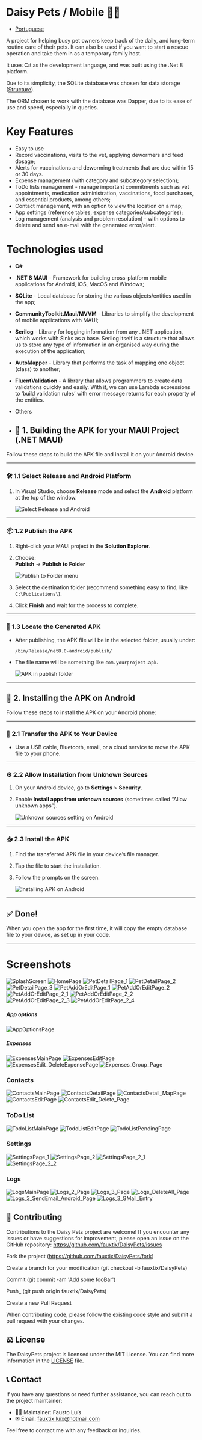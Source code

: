 # Daisy Pets / Mobile 🐶🐱


- [Portuguese](./PORTUGUESE.MD)

A project for helping busy pet owners keep track of the daily, and long-term routine care of their pets.
It can also be used if you want to start a rescue operation and take them in as a temporary family host.

It uses C# as the development language, and was built using the .Net 8 platform.

Due to its simplicity, the SQLite database was chosen for data storage ([Structure](./MauiPets/Database/PetsDB.db.sql)). 

The ORM chosen to work with the database was Dapper, due to its ease of use and speed, especially in queries.

# Key Features

- Easy to use
- Record vaccinations, visits to the vet, applying dewormers and feed dosage;
- Alerts for vaccinations and deworming treatments that are due within 15 or 30 days.
- Expense management (with category and subcategory selection);
- ToDo lists management - manage important commitments such as vet appointments, medication administration, vaccinations, food purchases, and essential products, among others;
- Contact management, with an option to view the location on a map;
- App settings (reference tables, expense categories/subcategories);
- Log management (analysis and problem resolution) - with options to delete and send an e-mail with the generated error/alert.

# Technologies used

- **C#**
- .**NET 8 MAUI** - Framework for building cross-platform mobile applications for Android, iOS, MacOS and Windows;
- **SQLite** - Local database for storing the various objects/entities used in the app;
- **CommunityToolkit.Maui/MVVM** - Libraries to simplify the development of mobile applications with MAUI;
- **Serilog** - Library for logging information from any . NET application, which works with Sinks as a base.
  Serilog itself is a structure that allows us to store any type of information in an organised way during the execution of the application;
- **AutoMapper** - Library that performs the task of mapping one object (class) to another;
- **FluentValidation** - A library that allows programmers to create data validations quickly and easily.
  With it, we can use Lambda expressions to ‘build validation rules’ with error message returns for each property of the entities.
- Others

- ## 🚀 1. Building the APK for your MAUI Project (.NET MAUI)

Follow these steps to build the APK file and install it on your Android device.

---

### 🛠️ **1.1 Select Release and Android Platform**

1. In Visual Studio, choose **Release** mode and select the **Android** platform at the top of the window.

   ![Select Release and Android](/images/image5.png)

---

### 📦 **1.2 Publish the APK**

1. Right-click your MAUI project in the **Solution Explorer**.
2. Choose:  
   **Publish** → **Publish to Folder**

   ![Publish to Folder menu](/images/image6.png)

3. Select the destination folder (recommend something easy to find, like `C:\Publications\`).

4. Click **Finish** and wait for the process to complete.

---

### 🎯 **1.3 Locate the Generated APK**

- After publishing, the APK file will be in the selected folder, usually under:
  ```
  /bin/Release/net8.0-android/publish/
  ```
- The file name will be something like `com.yourproject.apk`.

  ![APK in publish folder](/images/image7.png)

---

## 📲 2. Installing the APK on Android

Follow these steps to install the APK on your Android phone:

---

### 🔄 **2.1 Transfer the APK to Your Device**

- Use a USB cable, Bluetooth, email, or a cloud service to move the APK file to your phone.

---

### ⚙️ **2.2 Allow Installation from Unknown Sources**

1. On your Android device, go to **Settings** > **Security**.
2. Enable **Install apps from unknown sources** (sometimes called “Allow unknown apps”).

   ![Unknown sources setting on Android](/images/image8.png)

---

### 📥 **2.3 Install the APK**

1. Find the transferred APK file in your device’s file manager.
2. Tap the file to start the installation.
3. Follow the prompts on the screen.

   ![Installing APK on Android](/images/image9.png)

---

## ✅ **Done!**

When you open the app for the first time, it will copy the empty database file to your device, as set up in your code.

---

# Screenshots

![SplashScreen](https://github.com/user-attachments/assets/26dc5f35-0b42-4f00-9265-c9cb3eff764c)
![HomePage](https://github.com/user-attachments/assets/cc01bcc7-bac6-46bb-b622-7679dc8f614a)
![PetDetailPage_1](https://github.com/user-attachments/assets/dde659f8-e2ee-4bc4-9d01-8364d6fdf213)
![PetDetailPage_2](https://github.com/user-attachments/assets/f3cb8493-e8fe-4950-a1de-761633844abc)
![PetDetailPage_3](https://github.com/user-attachments/assets/4debeeb0-e81b-40e0-9e36-f4dfbdfaf575)
![PetAddOrEditPage_1](https://github.com/user-attachments/assets/43a58263-5466-49cf-98e4-df8bdb789198)
![PetAddOrEditPage_2](https://github.com/user-attachments/assets/4c7fa20a-4829-4f6e-957c-6f41573a1ec0)
![PetAddOrEditPage_2_1](https://github.com/user-attachments/assets/d030a3f8-05c7-43df-80e4-45848b6f52c4)
![PetAddOrEditPage_2_2](https://github.com/user-attachments/assets/cac39949-5b9e-45df-8160-fbf1b4d5b973)
![PetAddOrEditPage_2_3](https://github.com/user-attachments/assets/2ba9c8fd-1372-442d-9e5f-e619fb6260fc)
![PetAddOrEditPage_2_4](https://github.com/user-attachments/assets/da6e8db0-6627-42c7-9207-75799f3bbefd)

##### App options

![AppOptionsPage](https://github.com/user-attachments/assets/fcf7b839-2c81-4395-a9ae-d6926ed1188b)

##### Expenses

![ExpensesMainPage](https://github.com/user-attachments/assets/b5f368be-8b70-4452-a05c-97f9156bec76)
![ExpensesEditPage](https://github.com/user-attachments/assets/f2f5c0b8-806e-4da6-a8e2-aeafce2a4efe)
![ExpensesEdit_DeleteExpensePage](https://github.com/user-attachments/assets/8669fb15-cd88-47e8-bcf5-884c6d90f8ca)
![Expenses_Group_Page](https://github.com/user-attachments/assets/872c1632-6746-4d67-8baf-43f83c45520e)

### Contacts

![ContactsMainPage](https://github.com/user-attachments/assets/e145f13b-6f82-415f-813a-39aadd3a2e7d)
![ContactsDetailPage](https://github.com/user-attachments/assets/ef499037-6d9d-44f9-a0ce-89afce54d34c)
![ContactsDetail_MapPage](https://github.com/user-attachments/assets/79b83b0b-c717-416a-8205-1c15d492f704)
![ContactsEditPage](https://github.com/user-attachments/assets/6f13f976-2712-4cbf-806a-ae574749e38f)
![ContactsEdit_Delete_Page](https://github.com/user-attachments/assets/4a718e6f-6de3-4367-93d3-94bd0028b916)

### ToDo List

![TodoListMainPage](https://github.com/user-attachments/assets/a173456e-e66f-4ab8-9bd7-34923f5b0d73)
![TodoListEditPage](https://github.com/user-attachments/assets/b54614d3-74c5-4af9-b831-ab78e035f81f)
![TodoListPendingPage](https://github.com/user-attachments/assets/8222bd72-1e9e-4e39-82ff-fe877c93fb05)

### Settings

![SettingsPage_1](https://github.com/user-attachments/assets/1bafe3dc-e6e3-4e4b-80ef-63ca8a95a574)
![SettingsPage_2](https://github.com/user-attachments/assets/4d9802c5-0802-4618-ab50-fb9418786677)
![SettingsPage_2_1](https://github.com/user-attachments/assets/bdd7b2ea-747d-407e-8804-1df772c28421)
![SettingsPage_2_2](https://github.com/user-attachments/assets/705060fc-4025-4cb2-a0ce-e3d314fd0c28)

### Logs

![LogsMainPage](https://github.com/user-attachments/assets/11b31434-366c-42e2-b7f1-82f044831403)
![Logs_2_Page](https://github.com/user-attachments/assets/f9ca7961-e558-4bd3-9a8b-5aa06956bc97)
![Logs_3_Page](https://github.com/user-attachments/assets/047426d0-55dd-43e2-82a6-99bfeca6252e)
![Logs_DeleteAll_Page](https://github.com/user-attachments/assets/b572309d-07f4-4069-a62a-e8ab53112d65)
![Logs_3_SendEmail_Android_Page](https://github.com/user-attachments/assets/6fd7a63a-b87d-478e-8e4b-4825af9c6e4b)
![Logs_3_GMail_Entry](https://github.com/user-attachments/assets/b84271c1-a1de-4fd8-8012-129e72cf7215)


## 🌟 Contributing

Contributions to the Daisy Pets project are welcome! If you encounter any issues or have suggestions for improvement, please open an issue on the GitHub repository: https://github.com/fauxtix/DaisyPets/issues

Fork the project (https://github.com/fauxtix/DaisyPets/fork)

Create a branch for your modification (git checkout -b fauxtix/DaisyPets)

Commit (git commit -am 'Add some fooBar')

Push_ (git push origin fauxtix/DaisyPets)

Create a new Pull Request

When contributing code, please follow the existing code style and submit a pull request with your changes.

## ⚖ License

The DaisyPets project is licensed under the MIT License. You can find more information in the [LICENSE](https://github.com/fauxtix/DaisyPets/blob/master/MauiPetsApp/LICENSE.md) file.

## 📞 Contact

If you have any questions or need further assistance, you can reach out to the project maintainer:

- 👨‍💻 Maintainer: Fausto Luís
- ✉ Email: fauxtix.luix@hotmail.com

Feel free to contact me with any feedback or inquiries.


